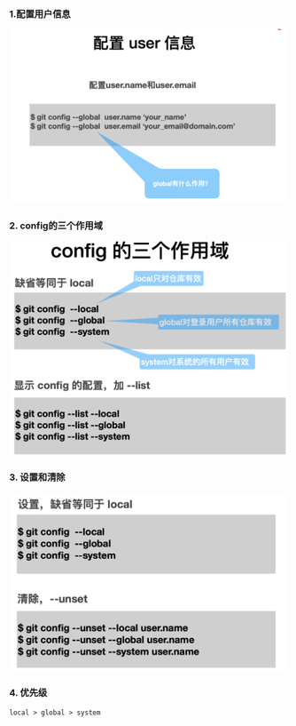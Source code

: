 ### 1.配置用户信息
![](assets/markdown-img-paste-20210512213414949.png)

### 2. config的三个作用域
![](assets/markdown-img-paste-2021051221345578.png)

### 3. 设置和清除
![](assets/markdown-img-paste-20210512213557996.png)

### 4. 优先级
```
local > global > system
```
